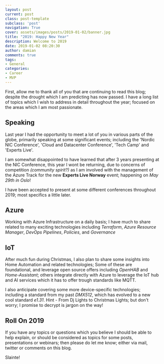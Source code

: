 ```yaml
---
layout: post
current: post
class: post-template
subclass: 'post'
navigation: True
cover: assets/images/posts/2019-01-02/banner.jpg
title: "2019: Happy New Year"
description: Welcome to 2019
date: 2019-01-02 08:20:30
author: damian
comments: true
tags:
- General
categories:
- Career
- MVP
---
```



First, allow me to thank all of you that are continuing to read this blog; despite the drought which I am predicting has now passed. I have a long list of topics which I wish to address in detail throughout the year; focused on the areas which I am most passionate.

## Speaking

Last year I had the opportunity to meet a lot of you in various parts of the globe, primarily speaking at some significant events; including the 'Nordic NIC Conference', 'Cloud and Datacenter Conference', 'Tech Camp' and 'Experts Live'.

I am somewhat disappointed to have learned that after 3 years presenting at the NIC Conference, this year I wont be returning, due to concerns of competition *(community spirit?)* as I am involved with the management of the Azure Track for the new **Experts Live Norway** event; happening on *May 29th in Oslo*!

I have been accepted to present at some different conferences throughout 2019; most specifics a little later.

## Azure

Working with Azure Infrastructure on a daily basis; I have much to share related to many exciting technologies including *Terraform*, *Azure Resource Manager*, *DevOps Pipelines*, *Policies*, and *Governance*

## IoT

After much fun during Christmas, I also plan to share some insights into Home Automation and related technologies; Some of these are foundational, and leverage open source offers including *OpenHAB* and *Home-Assistant*; others integrate directly with Azure to leverage the IoT hub and AI services which it has to offer trough standards like MQTT.

I also anticipate covering some more device-specific technologies; including a standard from my past *DMX512*, which has evolved to a new cool standard *e1.31*. Hint - From Dj Lights to Christmas Lights; but don't worry; I promise to decrypt is jargon on the way!

## Roll On 2019

If you have any topics or questions which you believe I should be able to help explain, or should be considered as topics for some posts, presentations or webinars; then please do let me know; either via mail, twitter or comments on this blog.

Slainte!